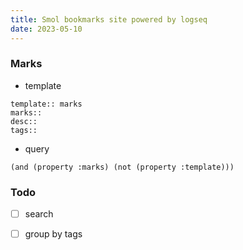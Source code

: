```yaml
---
title: Smol bookmarks site powered by logseq
date: 2023-05-10
---
```


### Marks
- template 
```
template:: marks
marks::
desc::
tags::
```
- query

```
(and (property :marks) (not (property :template)))
```
### Todo 
- [ ] search
- [ ] group by tags

